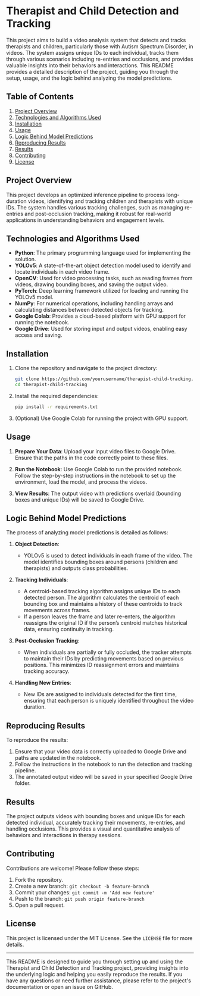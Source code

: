 # Therapist and Child Detection and Tracking

This project aims to build a video analysis system that detects and tracks therapists and children, particularly those with Autism Spectrum Disorder, in videos. The system assigns unique IDs to each individual, tracks them through various scenarios including re-entries and occlusions, and provides valuable insights into their behaviors and interactions. This README provides a detailed description of the project, guiding you through the setup, usage, and the logic behind analyzing the model predictions.

## Table of Contents
1. [Project Overview](#project-overview)
2. [Technologies and Algorithms Used](#technologies-and-algorithms-used)
3. [Installation](#installation)
4. [Usage](#usage)
5. [Logic Behind Model Predictions](#logic-behind-model-predictions)
6. [Reproducing Results](#reproducing-results)
7. [Results](#results)
8. [Contributing](#contributing)
9. [License](#license)

## Project Overview

This project develops an optimized inference pipeline to process long-duration videos, identifying and tracking children and therapists with unique IDs. The system handles various tracking challenges, such as managing re-entries and post-occlusion tracking, making it robust for real-world applications in understanding behaviors and engagement levels.

## Technologies and Algorithms Used

- **Python**: The primary programming language used for implementing the solution.
- **YOLOv5**: A state-of-the-art object detection model used to identify and locate individuals in each video frame.
- **OpenCV**: Used for video processing tasks, such as reading frames from videos, drawing bounding boxes, and saving the output video.
- **PyTorch**: Deep learning framework utilized for loading and running the YOLOv5 model.
- **NumPy**: For numerical operations, including handling arrays and calculating distances between detected objects for tracking.
- **Google Colab**: Provides a cloud-based platform with GPU support for running the notebook.
- **Google Drive**: Used for storing input and output videos, enabling easy access and saving.

## Installation

1. Clone the repository and navigate to the project directory:
    ```bash
    git clone https://github.com/yourusername/therapist-child-tracking.git
    cd therapist-child-tracking
    ```

2. Install the required dependencies:
    ```bash
    pip install -r requirements.txt
    ```

3. (Optional) Use Google Colab for running the project with GPU support.

## Usage

1. **Prepare Your Data**: Upload your input video files to Google Drive. Ensure that the paths in the code correctly point to these files.

2. **Run the Notebook**: Use Google Colab to run the provided notebook. Follow the step-by-step instructions in the notebook to set up the environment, load the model, and process the videos.

3. **View Results**: The output video with predictions overlaid (bounding boxes and unique IDs) will be saved to Google Drive.

## Logic Behind Model Predictions

The process of analyzing model predictions is detailed as follows:

1. **Object Detection**: 
    - YOLOv5 is used to detect individuals in each frame of the video. The model identifies bounding boxes around persons (children and therapists) and outputs class probabilities.

2. **Tracking Individuals**:
    - A centroid-based tracking algorithm assigns unique IDs to each detected person. The algorithm calculates the centroid of each bounding box and maintains a history of these centroids to track movements across frames.
    - If a person leaves the frame and later re-enters, the algorithm reassigns the original ID if the person’s centroid matches historical data, ensuring continuity in tracking.

3. **Post-Occlusion Tracking**:
    - When individuals are partially or fully occluded, the tracker attempts to maintain their IDs by predicting movements based on previous positions. This minimizes ID reassignment errors and maintains tracking accuracy.

4. **Handling New Entries**:
    - New IDs are assigned to individuals detected for the first time, ensuring that each person is uniquely identified throughout the video duration.

## Reproducing Results

To reproduce the results:

1. Ensure that your video data is correctly uploaded to Google Drive and paths are updated in the notebook.
2. Follow the instructions in the notebook to run the detection and tracking pipeline.
3. The annotated output video will be saved in your specified Google Drive folder.

## Results

The project outputs videos with bounding boxes and unique IDs for each detected individual, accurately tracking their movements, re-entries, and handling occlusions. This provides a visual and quantitative analysis of behaviors and interactions in therapy sessions.

## Contributing

Contributions are welcome! Please follow these steps:
1. Fork the repository.
2. Create a new branch: `git checkout -b feature-branch`
3. Commit your changes: `git commit -m 'Add new feature'`
4. Push to the branch: `git push origin feature-branch`
5. Open a pull request.

## License

This project is licensed under the MIT License. See the `LICENSE` file for more details.

---

This README is designed to guide you through setting up and using the Therapist and Child Detection and Tracking project, providing insights into the underlying logic and helping you easily reproduce the results. If you have any questions or need further assistance, please refer to the project's documentation or open an issue on GitHub.
